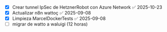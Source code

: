 - [x] Crear tunnel IpSec de HetznerRobot con Azure Network ✅ 2025-10-23
- [x] Actualizar n8n wattoç ✅ 2025-09-08
- [x] Limpieza MarcelDockerTests ✅ 2025-09-08
- [ ] migrar de watto a waluigi (12 horas)